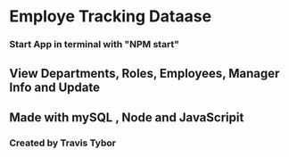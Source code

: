 # Employe Tracking Dataase

### Start App in terminal with "NPM start"

## View Departments, Roles, Employees, Manager Info and Update

## Made with mySQL , Node and JavaScripit

### Created by Travis Tybor
